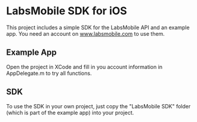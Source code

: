 # LabsMobile SDK for iOS

This project includes a simple SDK for the LabsMobile API and an example app. You need an account on www.labsmobile.com to use them.

## Example App

Open the project in XCode and fill in you account information in AppDelegate.m to try all functions.

## SDK

To use the SDK in your own project, just copy the "LabsMobile SDK" folder (which is part of the example app) into your project.
